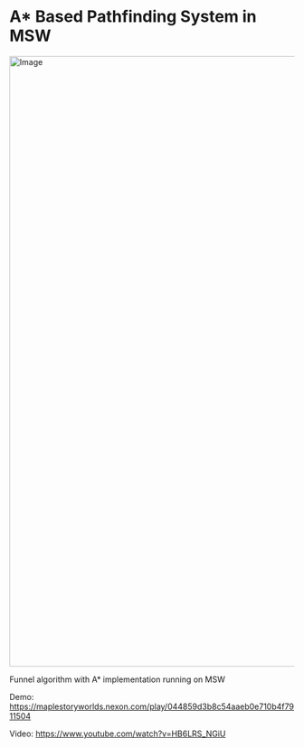 # A* Based Pathfinding System in MSW
<img width="1920" height="1080" alt="Image" src="https://github.com/user-attachments/assets/b765746a-3fe9-4978-a5c0-7673673f3148"/>

Funnel algorithm with A* implementation running on MSW

Demo: https://maplestoryworlds.nexon.com/play/044859d3b8c54aaeb0e710b4f7911504

Video: https://www.youtube.com/watch?v=HB6LRS_NGiU
